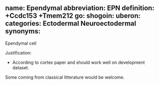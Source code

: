 name: Ependymal
abbreviation: EPN
definition: +Ccdc153 +Tmem212
go:
shogoin: 
uberon: 
categories: Ectodermal Neuroectodermal
synonyms:
---

Ependymal cell

Justification:

* According to cortex paper and should work well on development dataset.

Some coming from classical litterature would be welcome. 